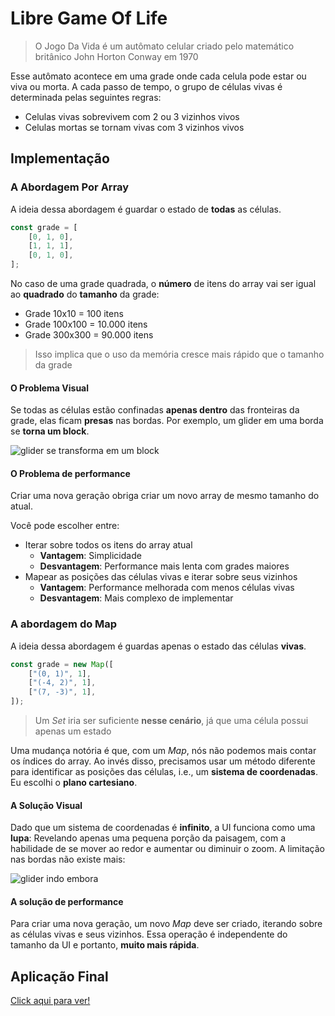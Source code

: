 # Libre Game Of Life

> O Jogo Da Vida é um autômato celular criado pelo matemático britânico John Horton Conway em 1970

Esse autômato acontece em uma grade onde cada celula pode estar ou viva ou morta. A cada passo de
tempo, o grupo de células vivas é determinada pelas seguintes regras:

- Celulas vivas sobrevivem com 2 ou 3 vizinhos vivos
- Celulas mortas se tornam vivas com 3 vizinhos vivos

## Implementação

### A Abordagem Por Array

A ideia dessa abordagem é guardar o estado de **todas** as células.

```ts
const grade = [
    [0, 1, 0],
    [1, 1, 1],
    [0, 1, 0],
];
```

No caso de uma grade quadrada, o **número** de itens do array vai ser igual ao **quadrado** do
**tamanho** da grade:

- Grade 10x10 = 100 itens
- Grade 100x100 = 10.000 itens
- Grade 300x300 = 90.000 itens

> Isso implica que o uso da memória cresce mais rápido que o tamanho da grade

#### O Problema Visual

Se todas as células estão confinadas **apenas dentro** das fronteiras da grade, elas ficam
**presas** nas bordas. Por exemplo, um glider em uma borda se **torna um block**.

![glider se transforma em um block](/images/glider_to_block.gif)

#### O Problema de performance

Criar uma nova geração obriga criar um novo array de mesmo tamanho do atual.

Você pode escolher entre:

- Iterar sobre todos os itens do array atual
  - **Vantagem**: Simplicidade
  - **Desvantagem**: Performance mais lenta com grades maiores
- Mapear as posições das células vivas e iterar sobre seus vizinhos
  - **Vantagem**: Performance melhorada com menos células vivas
  - **Desvantagem**: Mais complexo de implementar

### A abordagem do Map

A ideia dessa abordagem é guardas apenas o estado das células **vivas**.

```ts
const grade = new Map([
    ["(0, 1)", 1],
    ["(-4, 2)", 1],
    ["(7, -3)", 1],
]);
```

> Um _Set_ iria ser suficiente **nesse cenário**, já que uma célula possui apenas um estado

Uma mudança notória é que, com um _Map_, nós não podemos mais contar os índices do array. Ao invés
disso, precisamos usar um método diferente para identificar as posições das células, i.e., um
**sistema de coordenadas**. Eu escolhi o **plano cartesiano**.

#### A Solução Visual

Dado que um sistema de coordenadas é **infinito**, a UI funciona como uma **lupa**: Revelando apenas
uma pequena porção da paisagem, com a habilidade de se mover ao redor e aumentar ou diminuir o zoom.
A limitação nas bordas não existe mais:

![glider indo embora](/images/glider_away.gif)

#### A solução de performance

Para criar uma nova geração, um novo _Map_ deve ser criado, iterando sobre as células vivas e seus
vizinhos. Essa operação é independente do tamanho da UI e portanto, **muito mais rápida**.

## Aplicação Final

[Click aqui para ver!](/game-of-life/index.html)
